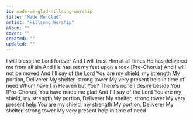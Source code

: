 ```yaml
---
id: made-me-glad-hillsong-worship
title: "Made Me Glad"
artist: "Hillsong Worship"
album: ""
cover: ""
created: ""
updated: ""
---
```


I will bless the Lord forever
And I will trust Him at all times
He has delivered me from all sin
And He has set my feet upon a rock
[Pre-Chorus]
And I will not be moved
And I'll say of the Lord
You are my shield, my strength
My portion, Deliverer
My shelter, strong tower
My very present help in time of need
Whom have I in Heaven but You?
There's none I desire beside You
[Pre-Chorus]
You have made me glad
And I'll say of the Lord
You are my shield, my strength
My portion, Deliverer
My shelter, strong tower
My very present help
You are my shield, my strength
My portion, Deliverer
My shelter, strong tower
My very present help in time of need